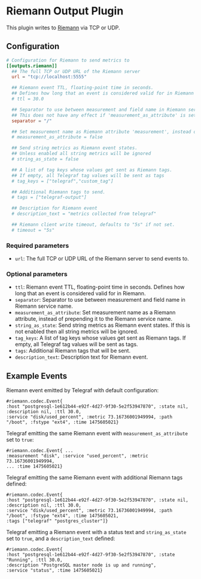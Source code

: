 # Riemann Output Plugin

This plugin writes to [Riemann](http://riemann.io/) via TCP or UDP.

## Configuration

```toml
# Configuration for Riemann to send metrics to
[[outputs.riemann]]
  ## The full TCP or UDP URL of the Riemann server
  url = "tcp://localhost:5555"

  ## Riemann event TTL, floating-point time in seconds.
  ## Defines how long that an event is considered valid for in Riemann
  # ttl = 30.0

  ## Separator to use between measurement and field name in Riemann service name
  ## This does not have any effect if 'measurement_as_attribute' is set to 'true'
  separator = "/"

  ## Set measurement name as Riemann attribute 'measurement', instead of prepending it to the Riemann service name
  # measurement_as_attribute = false

  ## Send string metrics as Riemann event states.
  ## Unless enabled all string metrics will be ignored
  # string_as_state = false

  ## A list of tag keys whose values get sent as Riemann tags.
  ## If empty, all Telegraf tag values will be sent as tags
  # tag_keys = ["telegraf","custom_tag"]

  ## Additional Riemann tags to send.
  # tags = ["telegraf-output"]

  ## Description for Riemann event
  # description_text = "metrics collected from telegraf"

  ## Riemann client write timeout, defaults to "5s" if not set.
  # timeout = "5s"
```

### Required parameters

* `url`: The full TCP or UDP URL of the Riemann server to send events to.

### Optional parameters

* `ttl`: Riemann event TTL, floating-point time in seconds. Defines how long
  that an event is considered valid for in Riemann.
* `separator`: Separator to use between measurement and field name in Riemann
  service name.
* `measurement_as_attribute`: Set measurement name as a Riemann attribute,
  instead of prepending it to the Riemann service name.
* `string_as_state`: Send string metrics as Riemann event states. If this is not
  enabled then all string metrics will be ignored.
* `tag_keys`: A list of tag keys whose values get sent as Riemann tags. If
  empty, all Telegraf tag values will be sent as tags.
* `tags`: Additional Riemann tags that will be sent.
* `description_text`: Description text for Riemann event.

## Example Events

Riemann event emitted by Telegraf with default configuration:

```text
#riemann.codec.Event{
:host "postgresql-1e612b44-e92f-4d27-9f30-5e2f53947870", :state nil, :description nil, :ttl 30.0,
:service "disk/used_percent", :metric 73.16736001949994, :path "/boot", :fstype "ext4", :time 1475605021}
```

Telegraf emitting the same Riemann event with `measurement_as_attribute` set to
`true`:

```text
#riemann.codec.Event{ ...
:measurement "disk", :service "used_percent", :metric 73.16736001949994,
... :time 1475605021}
```

Telegraf emitting the same Riemann event with additional Riemann tags defined:

```text
#riemann.codec.Event{
:host "postgresql-1e612b44-e92f-4d27-9f30-5e2f53947870", :state nil, :description nil, :ttl 30.0,
:service "disk/used_percent", :metric 73.16736001949994, :path "/boot", :fstype "ext4", :time 1475605021,
:tags ["telegraf" "postgres_cluster"]}
```

Telegraf emitting a Riemann event with a status text and `string_as_state` set
to `true`, and a `description_text` defined:

```text
#riemann.codec.Event{
:host "postgresql-1e612b44-e92f-4d27-9f30-5e2f53947870", :state "Running", :ttl 30.0,
:description "PostgreSQL master node is up and running",
:service "status", :time 1475605021}
```
